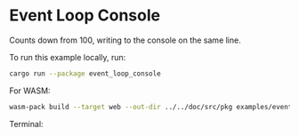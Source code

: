 # Event Loop Console

Counts down from 100, writing to the console on the same line.

To run this example locally, run:

```bash
cargo run --package event_loop_console
```

For WASM:

```bash
wasm-pack build --target web --out-dir ../../doc/src/pkg examples/event_loop_console
```

Terminal:

<div id="terminal" class="language-bash hljs" style="display: block; font-family: monospace;"></div>

<script type="module">
import init, * as exports from '../pkg/event_loop_console.js';
window.onload = async function() {
    await init();
    exports.run();
};
</script>
